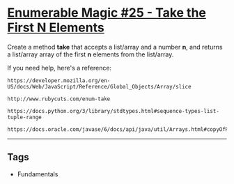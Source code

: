 # [Enumerable Magic #25 - Take the First N Elements](https://www.codewars.com/kata/545afd0761aa4c3055001386)

Create a method **take** that accepts a list/array and a number **n**, and returns a list/array array of the first **n** elements from the list/array.

If you need help, here's a reference:

```if:javascript
https://developer.mozilla.org/en-US/docs/Web/JavaScript/Reference/Global_Objects/Array/slice
```

```if:ruby
http://www.rubycuts.com/enum-take
```

```if:python
https://docs.python.org/3/library/stdtypes.html#sequence-types-list-tuple-range
```

```if:java
https://docs.oracle.com/javase/6/docs/api/java/util/Arrays.html#copyOfRange(int[],%20int,%20int)
```

---

## Tags

- Fundamentals

